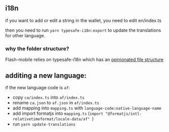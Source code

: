 ## i18n

if you want to add or edit a string in the wallet, you need to edit en/index.ts

then you need to run `yarn typesafe-i18n:export` to update the translations for other language.

### why the folder structure?

Flash-mobile relies on typesafe-i18n which has an [opinionated file structure](https://github.com/ivanhofer/typesafe-i18n/tree/main/packages/generator#folder-structure)

## additing a new language:

if the new language code is `af`: 

- copy `ca/index.ts` into `af/index.ts`
- rename `ca.json` to `af.json` in `af/index.ts`
- add mapping into `mapping.ts` with `language-code:native-language-name`
- add import formatjs into `mapping.ts` (`import "@formatjs/intl-relativetimeformat/locale-data/af"
`)
- run `yarn update-translations`
